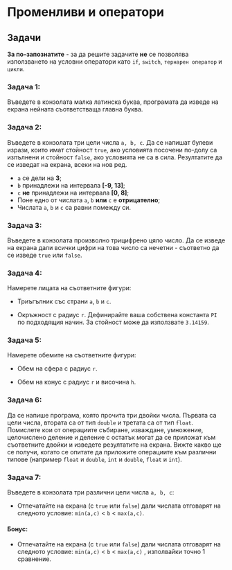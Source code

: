 <h1> Променливи и оператори</h1>

## Задачи

**За по-запознатите** - за да решите задачите **не** се позволява използването на условни оператори като `if`,  `switch`,  `тернарен оператор` и `цикли`.

### Задача 1:
Въведете в конзолата малка латинска буква, програмата да изведе на екрана нейната съответстваща главна буква.

### Задача 2:
Въведете в конзолата три цели числа `a, b, c`. Да се напишат булеви изрази, които имат стойност `true`, ако условията посочени по-долу са изпълнени и стойност `false`, ако условията не са в сила. Резултатите да се изведат на екрана, всеки на нов ред.

- `а` се дели на **3**;
- `b` принадлежи на интервала **[-9, 13]**;
- `c` **не** принадлежи на интервала **[0, 8]**;
- Поне едно от числата `a`, `b` **или** `c` е **отрицателно**;
- Числата `a`, `b` и `c` са равни помежду си.

### Задача 3:
Въведете в конзолата произволно трицифрено цяло число. Да се изведе на екрана дали всички цифри на това число са нечетни - съответно да се изведе `true` или `false`.

### Задача 4:
Намерете лицата на съответните фигури:

- Триъгълник със страни `a`, `b` и `c`.

- Окръжност с радиус `r`. Дефинирайте ваша собствена константа `PI` по подходящия начин. За стойност може да използвате `3.14159`.

### Задача 5:
Намерете обемите на съответните фигури:

- Обем на сфера с радиус `r`.

- Обем на конус с радиус `r` и височина `h`.


### Задача 6:
Да се напише програма, която прочита три двойки числа. Първата са цели числа, втората са от тип `double` и третата са от тип `float`. Помислете кои от операциите събиране, изваждане, умножение, целочислено деление и деление с остатък могат да се приложат към съответните двойки и изведете резултатите на екрана. Вижте какво ще се получи, когато се опитате да приложите операциите към различни типове (например `float` и `double`, `int` и `double`, `float` и `int`).

### Задача 7:
Въведете в конзолата три различни цели числа `a, b, c`:

- Отпечатайте на екрана (с `true` или `false`) дали числата отговарят на следното условие:  `min(a,c)` < `b` < `max(a,c)`.

#### Бонус:
- Отпечатайте на екрана (с `true` или `false`) дали числата отговарят на следното условие:  `min(a,c)` < `b` < `max(a,c)` , изполвайки точно 1 сравнение.